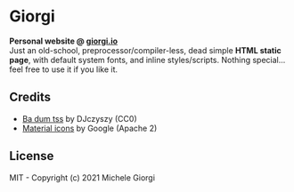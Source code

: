 # Giorgi
**Personal website @ [giorgi.io](https://giorgi.io)**  
Just an old-school, preprocessor/compiler-less, dead simple **HTML static page**, with default system fonts, and inline styles/scripts. Nothing special... feel free to use it if you like it.

## Credits
- [Ba dum tss](https://freesound.org/s/431811/) by DJczyszy (CC0)
- [Material icons](https://material.io/resources/icons/) by Google (Apache 2)

## License
MIT - Copyright (c) 2021 Michele Giorgi